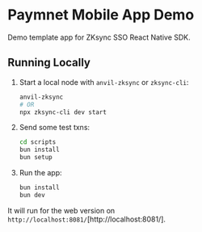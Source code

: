 # Paymnet Mobile App Demo

Demo template app for ZKsync SSO React Native SDK.

## Running Locally

1. Start a local node with `anvil-zksync` or `zksync-cli`:

    ```bash
    anvil-zksync
    # OR
    npx zksync-cli dev start
    ```

2. Send some test txns:

    ```bash
    cd scripts
    bun install
    bun setup
    ```

3. Run the app:

    ```bash
    bun install
    bun dev
    ```

It will run for the web version on `http://localhost:8081/`[http://localhost:8081/].
